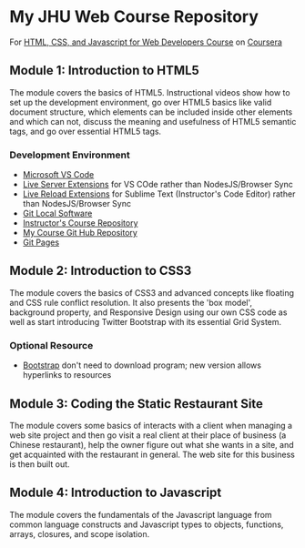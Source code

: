 # My JHU Web Course Repository

For [HTML, CSS, and Javascript for Web Developers Course](html-css-javascript-for-web-developers/home/welcome) on [Coursera](https://www.coursera.org/learn/)

## Module 1: Introduction to HTML5

The module covers the basics of HTML5. Instructional videos show how to set up the development environment, go over HTML5 basics like valid document structure, which elements can be included inside other elements and which can not, discuss the meaning and usefulness of HTML5 semantic tags, and go over essential HTML5 tags.

### Development Environment

- [Microsoft VS Code](https://code.visualstudio.com/)
- [Live Server Extensions](https://ritwickdey.github.io/vscode-live-server/) for VS COde rather than NodesJS/Browser Sync
- [Live Reload Extensions](https://packagecontrol.io/packages/LiveReload) for Sublime Text (Instructor's Code Editor) rather than NodesJS/Browser Sync
- [Git Local Software](https://git-scm.com/)
- [Instructor's Course Repository](https://github.com/jhu-ep-coursera/fullstack-course4)
- [My Course Git Hub Repository](https://github.com/wolfgangmiller/JHU_Web_Course)
- [Git Pages](https://wolfgangmiller.github.io/JHU_Web_Course/)

## Module 2: Introduction to CSS3

The module covers the basics of CSS3 and advanced concepts like floating and CSS rule conflict resolution. It also presents the 'box model', background property, and Responsive Design using our own CSS code as well as start introducing Twitter Bootstrap with its essential Grid System.

### Optional Resource

- [Bootstrap](https://getbootstrap.com/) don't need to download program; new version allows hyperlinks to resources

## Module 3: Coding the Static Restaurant Site

The module covers some basics of interacts with a client when managing a web site project and then go visit a real client at their place of business (a Chinese restaurant), help the owner figure out what she wants in a site, and get acquainted with the restaurant in general. The web site for this business is then built out.

## Module 4: Introduction to Javascript

The module covers the fundamentals of the Javascript language from common language constructs and Javascript types to objects, functions, arrays, closures, and scope isolation.
